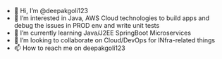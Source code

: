 - 👋 Hi, I’m @deepakgoli123
- 👀 I’m interested in Java, AWS Cloud technologies to build apps and debug the issues in PROD env and write unit tests
- 🌱 I’m currently learning Java/J2EE SpringBoot Microservices
- 💞️ I’m looking to collaborate on Cloud/DevOps for INfra-related things
- 📫 How to reach me on deepakgoli123

<!---
deepakgoli123/deepakgoli123 is a ✨ special ✨ repository because its `README.md` (this file) appears on your GitHub profile.
You can click the Preview link to take a look at your changes.
--->
